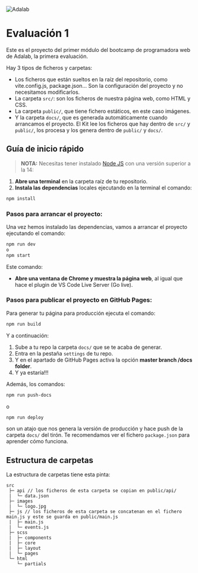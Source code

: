 ![Adalab](https://beta.adalab.es/resources/images/adalab-logo-155x61-bg-white.png)

# Evaluación 1

Este es el proyecto del primer módulo del bootcamp de programadora web de Adalab, la primera evaluación.

Hay 3 tipos de ficheros y carpetas:

- Los ficheros que están sueltos en la raíz del repositorio, como vite.config.js, package.json... Son la configuración del proyecto y no necesitamos modificarlos.
- La carpeta `src/`: son los ficheros de nuestra página web, como HTML y CSS.
- La carpeta `public/`, que tiene fichero estáticos, en este caso imágenes.
- Y la carpeta `docs/`, que es generada automáticamente cuando arrancamos el proyecto. El Kit lee los ficheros que hay dentro de `src/` y `public/`, los procesa y los genera dentro de `public/` y `docs/`.

## Guía de inicio rápido

> **NOTA:** Necesitas tener instalado [Node JS](https://nodejs.org/) con una versión superior a la 14:

1. **Abre una terminal** en la carpeta raíz de tu repositorio.
2. **Instala las dependencias** locales ejecutando en la terminal el comando:

```bash
npm install
```

### Pasos para arrancar el proyecto:

Una vez hemos instalado las dependencias, vamos a arrancar el proyecto ejecutando el comando:

```bash
npm run dev
o
npm start
```

Este comando:

- **Abre una ventana de Chrome y muestra la página web**, al igual que hace el plugin de VS Code Live Server (Go live).

### Pasos para publicar el proyecto en GitHub Pages:

Para generar tu página para producción ejecuta el comando:

```bash
npm run build
```

Y a continuación:

1. Sube a tu repo la carpeta `docs/` que se te acaba de generar.
1. Entra en la pestaña `settings` de tu repo.
1. Y en el apartado de GitHub Pages activa la opción **master branch /docs folder**.
1. Y ya estaría!!!

Además, los comandos:

```bash
npm run push-docs
```
o

```bash
npm run deploy
```

son un atajo que nos genera la versión de producción y hace push de la carpeta `docs/` del tirón. Te recomendamos ver el fichero `package.json` para aprender cómo funciona.
<!--
## Flujo de archivos con Gulp

Estas tareas de Gulp producen el siguiente flujo de archivos:

![Gulp flow](./gulp-flow.png)

## `gulpfile.js` y `config.json`

Nuestro **gulpfile.js** usa el fichero `config.json` de configuración con las rutas de los archivos a generar / observar.

De esta manera separarmos las acciones que están en `gulpfile.js` de la configuración de las acciones que están en `config.json`.
-->
## Estructura de carpetas

La estructura de carpetas tiene esta pinta:

```
src
 ├─ api // los ficheros de esta carpeta se copian en public/api/
 |  └─ data.json
 ├─ images
 |  └─ logo.jpg
 ├─ js // los ficheros de esta carpeta se concatenan en el fichero main.js y este se guarda en public/main.js
 |  ├─ main.js
 |  └─ events.js
 ├─ scss
 |  ├─ components
 |  ├─ core
 |  ├─ layout
 |  └─ pages
 └─ html
    └─ partials
```